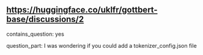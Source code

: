 ## https://huggingface.co/uklfr/gottbert-base/discussions/2

contains_question: yes

question_part: I was wondering if you could add a tokenizer_config.json file